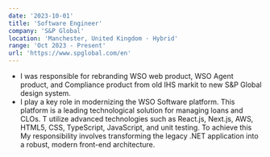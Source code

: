 ```yaml
---
date: '2023-10-01'
title: 'Software Engineer'
company: 'S&P Global'
location: 'Manchester, United Kingdom · Hybrid'
range: 'Oct 2023 - Present'
url: 'https://www.spglobal.com/en'
---
```


- I was responsible for rebranding WSO web product, WSO Agent product, and Compliance product from old IHS markit to new S&P Global design system.
- I play a key role in modernizing the WSO Software platform. This platform is a leading technological solution for managing loans and CLOs. T utilize advanced technologies such as React.js, Next.js, AWS, HTML5, CSS, TypeScript, JavaScript, and unit testing. To achieve this My responsibility involves transforming the legacy .NET application into a robust, modern front-end architecture.
